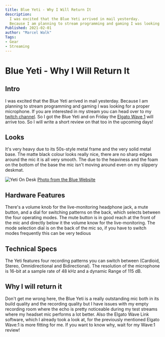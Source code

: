 ```yaml
---
title: Blue Yeti - Why I Will Return It
description: 
  I was excited that the Blue Yeti arrived in mail yesterday.
  Because I am planning to stream programming and gaming I was looking for a proper microphone.
Published: 2021-02-01
author: "Marcel Walk"
Tags: 
- Gear
- Streaming
---
```


# Blue Yeti - Why I Will Return It

## Intro
I was excited that the Blue Yeti arrived in mail yesterday.
Because I am planning to stream programming and gaming I was looking for a proper microphone.
If you are interested in my stream you can head over to my [twitch channel](https://www.twitch.tv/marcelwalk).
So I got the Blue Yeti and on Friday the [Elgato Wave 1](https://www.elgato.com/en/wave-1) will arrive too. So I will write a short review on that too in the upcoming days!

## Looks
It's very heavy due to its 50s-style metal frame and the very solid metal base.
The matte black colour looks really nice, there are no sharp edges around the mic it is all very smooth.
The due to the heaviness and the foam on the bottom of the base the mic isn't moving around even on my slippery deskmat.

![Yeti On Desk](https://s3.amazonaws.com/cd.bluemic.com/img/tyoy/17.jpg)
[Photo from the Blue Website](https://www.bluemic.com/en-us/products/yeti/)

## Hardware Features
There's a volume knob for the live-monitoring headphone jack, a mute button, and a dial for switching patterns on the back, which selects between the four operating modes. The mute button is in good reach at the front of the mic and directly below it the volume know for the live-monitoring.
The mode selection dial is on the back of the mic so, if you have to switch modes frequently this can be very tedious

## Technical Specs

The Yeti features four recording patterns you can switch between (Cardioid, Stereo, Omnidirectional and Bidirectional). The resolution of the microphone is 16-bit at a sample rate of 48 kHz and a dynamic Range of 115 dB.

## Why I will return it
Don't get me wrong here, the Blue Yeti is a really outstanding mic both in its build quality and the recording quality
but I have issues with my empty recording room where the echo is pretty noticeable during my test streams where my headset mic performs a lot better.
Also the Elgato Wave Link software, which I already took a look at, for the previously mentioned Elgato Wave:1 is more fitting for me.
If you want to know why, wait for my Wave:1 review!
